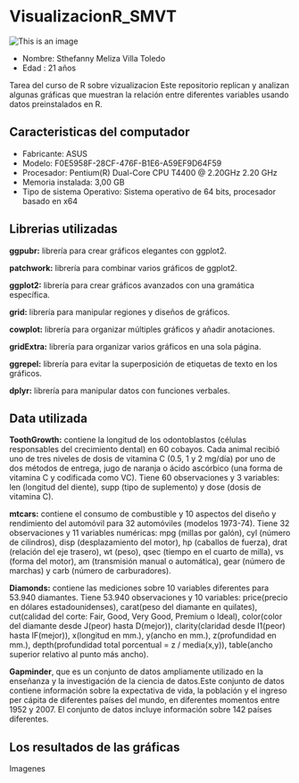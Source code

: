 
# VisualizacionR_SMVT
![This is an image](https://upload.wikimedia.org/wikipedia/commons/f/fc/Logo-ikiam-.png)
* Nombre: Sthefanny Meliza Villa Toledo
* Edad : 21 años

Tarea del curso de R sobre vizualizacion
Este repositorio replican y analizan algunas gráficas que muestran la relación entre diferentes variables usando datos preinstalados en R.
## Caracteristicas del computador
* Fabricante: ASUS
* Modelo: F0E5958F-28CF-476F-B1E6-A59EF9D64F59
* Procesador: Pentium(R) Dual-Core CPU       T4400  @ 2.20GHz   2.20 GHz
* Memoria instalada: 3,00 GB
* Tipo de sistema Operativo: Sistema operativo de 64 bits, procesador basado en x64
## Librerias utilizadas 
**ggpubr:** librería para crear gráficos elegantes con ggplot2.

**patchwork:** librería para combinar varios gráficos de ggplot2.

**ggplot2:** librería para crear gráficos avanzados con una gramática específica.

**grid:** librería para manipular regiones y diseños de gráficos.

**cowplot:** librería para organizar múltiples gráficos y añadir anotaciones.

**gridExtra:** librería para organizar varios gráficos en una sola página.

**ggrepel:** librería para evitar la superposición de etiquetas de texto en los gráficos.

**dplyr:** librería para manipular datos con funciones verbales.
## Data utilizada
**ToothGrowth:** contiene la longitud de los odontoblastos (células responsables del crecimiento dental) en 60 cobayos. Cada animal recibió uno de tres niveles de dosis de vitamina C (0.5, 1 y 2 mg/día) por uno de dos métodos de entrega, jugo de naranja o ácido ascórbico (una forma de vitamina C y codificada como VC). Tiene 60 observaciones y 3 variables: len (longitud del diente), supp (tipo de suplemento) y dose (dosis de vitamina C).

**mtcars:** contiene el consumo de combustible y 10 aspectos del diseño y rendimiento del automóvil para 32 automóviles (modelos 1973-74). Tiene 32 observaciones y 11 variables numéricas: mpg (millas por galón), cyl (número de cilindros), disp (desplazamiento del motor), hp (caballos de fuerza), drat (relación del eje trasero), wt (peso), qsec (tiempo en el cuarto de milla), vs (forma del motor), am (transmisión manual o automática), gear (número de marchas) y carb (número de carburadores).

**Diamonds:** contiene las mediciones sobre 10 variables diferentes para 53.940 diamantes. Tiene 53.940 observaciones y 10 variables: price(precio en dólares estadounidenses), carat(peso del diamante en quilates), cut(calidad del corte: Fair, Good, Very Good, Premium o Ideal), color(color del diamante desde J(peor) hasta D(mejor)), clarity(claridad desde I1(peor) hasta IF(mejor)), x(longitud en mm.), y(ancho en mm.), z(profundidad en mm.), depth(profundidad total porcentual = z / media(x,y)), table(ancho superior relativo al punto más ancho).

**Gapminder**, que es un conjunto de datos ampliamente utilizado en la enseñanza y la investigación de la ciencia de datos.Este conjunto de datos contiene información sobre la expectativa de vida, la población y el ingreso per cápita de diferentes países del mundo, en diferentes momentos entre 1952 y 2007. El conjunto de datos incluye información sobre 142 países diferentes.

## Los resultados de las gráficas 
Imagenes



